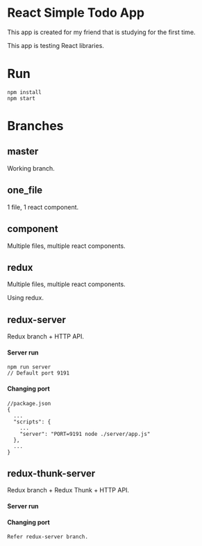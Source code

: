 # React Simple Todo App
This app is created for my friend that is studying for the first time.

This app is testing React libraries.

# Run
~~~
npm install
npm start
~~~

# Branches
## master
Working branch.

## one_file
1 file, 1 react component.

## component
Multiple files, multiple react components.

## redux
Multiple files, multiple react components.

Using redux.

## redux-server
Redux branch + HTTP API.

#### Server run
~~~
npm run server
// Default port 9191
~~~
#### Changing port
~~~
//package.json
{  
  ...
  "scripts": {
    ...
    "server": "PORT=9191 node ./server/app.js"
  },
  ...
}
~~~

## redux-thunk-server
Redux branch + Redux Thunk + HTTP API.

#### Server run
#### Changing port
~~~
Refer redux-server branch.
~~~
